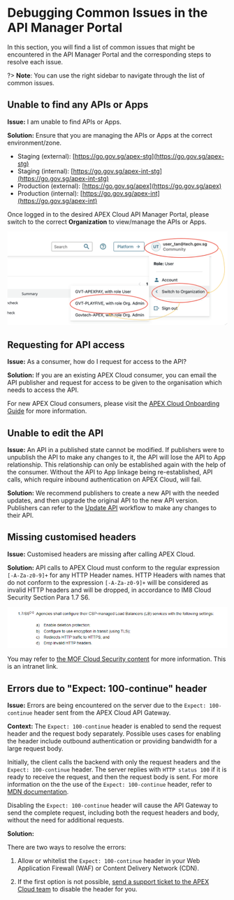 # Debugging Common Issues in the API Manager Portal

In this section, you will find a list of common issues that might be encountered in the API Manager Portal and the corresponding steps to resolve each issue. 

?> **Note**: You can use the right sidebar to navigate through the list of common issues.

## Unable to find any APIs or Apps

**Issue:**  I am unable to find APIs or Apps.

**Solution:** Ensure that you are managing the APIs or Apps at the correct environment/zone.

- Staging (external): [https://go.gov.sg/apex-stg](https://go.gov.sg/apex-stg)
- Staging (internal): [https://go.gov.sg/apex-int-stg](https://go.gov.sg/apex-int-stg)
- Production (external): [https://go.gov.sg/apex](https://go.gov.sg/apex)
- Production (internal): [https://go.gov.sg/apex-int](https://go.gov.sg/apex-int)

Once logged in to the desired APEX Cloud API Manager Portal, please switch to the correct **Organization** to view/manage the APIs or Apps.

![Image](./_assets/docs-home-chng-org.png)

## Requesting for API access

**Issue:** As a consumer, how do I request for access to the API?

**Solution:** If you are an existing APEX Cloud consumer, you can email the API publisher and request for access to be given to the organisation which needs to access the API.

For new APEX Cloud consumers, please visit the [APEX Cloud Onboarding Guide](https://docs.developer.tech.gov.sg/docs/apex-cloud-onboarding/) for more information.

## Unable to edit the API

**Issue:** An API in a published state cannot be modified. If publishers were to unpublish the API to make any changes to it, the API will lose the API to App relationship. This relationship can only be established again with the help of the consumer.  Without the API to App linkage being re-established,  API calls, which require inbound authentication on APEX Cloud, will fail.

**Solution:** We recommend publishers to create a new API with the needed updates, and then upgrade the original API to the new API version. Publishers can refer to the [Update API](https://docs.developer.tech.gov.sg/docs/apex-cloud-user-guide/docs/publisher/update-api) workflow to make any changes to their API.

## Missing customised headers

**Issue:** Customised headers are missing after calling APEX Cloud.

**Solution:** API calls to APEX Cloud must conform to the regular expression `[-A-Za-z0-9]+` for any HTTP Header names. HTTP Headers with names that do not conform to the expression `[-A-Za-z0-9]+` will be considered as invalid HTTP headers and will be dropped, in accordance to IM8 Cloud Security Section Para 1.7 S6.

![Image](./_assets/im8-header.png)

You may refer to [the MOF Cloud Security content](https://intranet.mof.gov.sg/portal/IM/Themes/IT-Management/Cloud/Topics/Cloud-Security.aspx) for more information. This is an intranet link.

## Errors due to "Expect: 100-continue" header 

**Issue:** Errors are being encountered on the server due to the `Expect: 100-continue` header sent from the APEX Cloud API Gateway.

**Context:** The `Expect: 100-continue` header is enabled to send the request header and the request body separately. Possible uses cases for enabling the header include outbound authentication or providing bandwidth for a large request body.

Initially, the client calls the backend with only the request headers and the `Expect: 100-continue` header.  The server replies with `HTTP status 100` if it is ready to receive the request, and then the request body is sent. For more information on the the use of the `Expect: 100-continue` header, refer to [MDN documentation](https://developer.mozilla.org/en-US/docs/Web/HTTP/Headers/Expect).

Disabling the `Expect: 100-continue` header will cause the API Gateway to send the complete request, including both the request headers and body, without the need for additional requests. 

**Solution:**

There are two ways to resolve the errors:

1. Allow or whitelist the `Expect: 100-continue` header in your Web Application Firewall (WAF) or Content Delivery Network (CDN).

2. If the first option is not possible, [send a support ticket to the APEX Cloud team](https://form.gov.sg/63e0b55427939600132e0d5f) to disable the header for you.